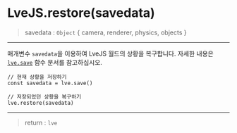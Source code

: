 # LveJS.restore(savedata)

> savedata : `Object` { camera, renderer, physics, objects }

---

매개변수 `savedata`을 이용하여 LveJS 월드의 상황을 복구합니다.
자세한 내용은 [`lve.save`](./LveJS.save.md) 함수 문서를 참고하십시오.

```
// 현재 상황을 저장하기
const savedata = lve.save()

// 저장되었던 상황을 복구하기
lve.restore(savedata)
```

---

> return : `lve`